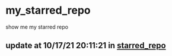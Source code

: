 # my_starred_repo
show me my starred repo

update at 10/17/21 20:11:21 in [starred_repo](./index.html)
---

